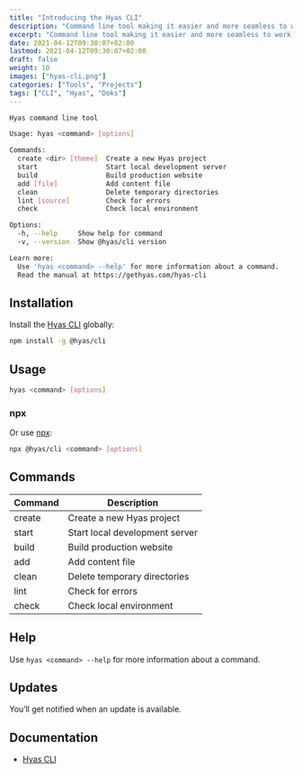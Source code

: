 ```yaml
---
title: "Introducing the Hyas CLI"
description: "Command line tool making it easier and more seamless to work with Hyas from the command line."
excerpt: "Command line tool making it easier and more seamless to work with Hyas from the command line."
date: 2021-04-12T09:30:07+02:00
lastmod: 2021-04-12T09:30:07+02:00
draft: false
weight: 10
images: ["hyas-cli.png"]
categories: ["Tools", "Projects"]
tags: ["CLI", "Hyas", "Doks"]
---
```


```bash
Hyas command line tool

Usage: hyas <command> [options]

Commands:
  create <dir> [theme]  Create a new Hyas project
  start                 Start local development server
  build                 Build production website
  add [file]            Add content file
  clean                 Delete temporary directories
  lint [source]         Check for errors
  check                 Check local environment

Options:
  -h, --help     Show help for command                                 [boolean]
  -v, --version  Show @hyas/cli version                                [boolean]

Learn more:
  Use 'hyas <command> --help' for more information about a command.
  Read the manual at https://gethyas.com/hyas-cli
```

## Installation

Install the [Hyas CLI](https://www.npmjs.com/package/@hyas/cli) globally:

```bash
npm install -g @hyas/cli
```

## Usage

```bash
hyas <command> [options]
```

### npx

Or use [npx](https://nodejs.dev/learn/the-npx-nodejs-package-runner):

```bash
npx @hyas/cli <command> [options]
```

## Commands

| Command | Description |
| - | - |
| create | Create a new Hyas project |
| start | Start local development server
| build | Build production website
| add | Add content file
| clean | Delete temporary directories
| lint | Check for errors
| check | Check local environment

## Help

Use `hyas <command> --help` for more information about a command.

## Updates

You’ll get notified when an update is available.


## Documentation

- [Hyas CLI](https://gethyas.com/hyas-cli)
